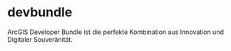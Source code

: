 # devbundle
ArcGIS Developer Bundle ist die perfekte Kombination  aus Innovation und Digitaler Souveränität.
